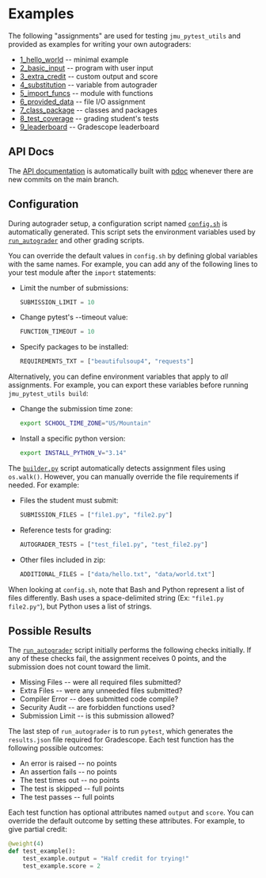 # Examples

The following "assignments" are used for testing `jmu_pytest_utils` and provided as examples for writing your own autograders:

* [1_hello_world](1_hello_world) -- minimal example
* [2_basic_input](2_basic_input) -- program with user input
* [3_extra_credit](3_extra_credit) -- custom output and score
* [4_substitution](4_substitution) -- variable from autograder
* [5_import_funcs](5_import_funcs) -- module with functions
* [6_provided_data](6_provided_data) -- file I/O assignment
* [7_class_package](7_class_package) -- classes and packages
* [8_test_coverage](8_test_coverage) -- grading student's tests
* [9_leaderboard](9_leaderboard) -- Gradescope leaderboard

## API Docs

The [API documentation](https://jmu-cs.github.io/jmu_pytest_utils/) is automatically built with [pdoc](https://pdoc.dev/) whenever there are new commits on the main branch.

## Configuration

During autograder setup, a configuration script named [`config.sh`](../jmu_pytest_utils/template/config.sh) is automatically generated.
This script sets the environment variables used by [`run_autograder`](../jmu_pytest_utils/template/run_autograder) and other grading scripts.

You can override the default values in `config.sh` by defining global variables with the same names.
For example, you can add any of the following lines to your test module after the `import` statements:

* Limit the number of submissions:
    ``` py
    SUBMISSION_LIMIT = 10
    ```
* Change pytest's --timeout value:
    ``` py
    FUNCTION_TIMEOUT = 10
    ```
* Specify packages to be installed:
    ``` py
    REQUIREMENTS_TXT = ["beautifulsoup4", "requests"]
    ```

Alternatively, you can define environment variables that apply to *all* assignments.
For example, you can export these variables before running `jmu_pytest_utils build`:

* Change the submission time zone:
    ``` sh
    export SCHOOL_TIME_ZONE="US/Mountain"
    ```
* Install a specific python version:
    ``` sh
    export INSTALL_PYTHON_V="3.14"
    ```

The [`builder.py`](../jmu_pytest_utils/builder.py) script automatically detects assignment files using `os.walk()`.
However, you can manually override the file requirements if needed.
For example:

* Files the student must submit:
    ``` py
    SUBMISSION_FILES = ["file1.py", "file2.py"]
    ```
* Reference tests for grading:
    ``` py
    AUTOGRADER_TESTS = ["test_file1.py", "test_file2.py"]
    ```
* Other files included in zip:
    ``` py
    ADDITIONAL_FILES = ["data/hello.txt", "data/world.txt"]
    ```

When looking at `config.sh`, note that Bash and Python represent a list of files differently.
Bash uses a space-delimited string (Ex: `"file1.py file2.py"`), but Python uses a list of strings.


## Possible Results

The [`run_autograder`](../jmu_pytest_utils/template/run_autograder) script initially performs the following checks initially.
If any of these checks fail, the assignment receives 0 points, and the submission does not count toward the limit.

* Missing Files -- were all required files submitted?
* Extra Files -- were any unneeded files submitted?
* Compiler Error -- does submitted code compile?
* Security Audit -- are forbidden functions used?
* Submission Limit -- is this submission allowed?

The last step of `run_autograder` is to run `pytest`, which generates the `results.json` file required for Gradescope.
Each test function has the following possible outcomes:

* An error is raised -- no points
* An assertion fails -- no points
* The test times out -- no points
* The test is skipped -- full points
* The test passes -- full points

Each test function has optional attributes named `output` and `score`.
You can override the default outcome by setting these attributes.
For example, to give partial credit:

``` py
@weight(4)
def test_example():
    test_example.output = "Half credit for trying!"
    test_example.score = 2
```
